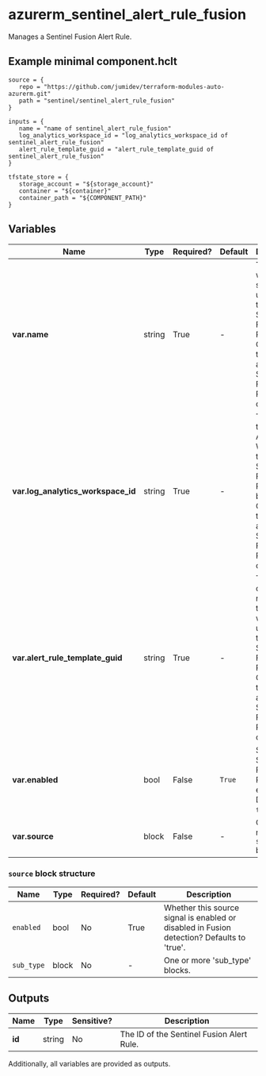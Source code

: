 # azurerm_sentinel_alert_rule_fusion

Manages a Sentinel Fusion Alert Rule.

## Example minimal component.hclt

```hcl
source = {
   repo = "https://github.com/jumidev/terraform-modules-auto-azurerm.git" 
   path = "sentinel/sentinel_alert_rule_fusion" 
}

inputs = {
   name = "name of sentinel_alert_rule_fusion" 
   log_analytics_workspace_id = "log_analytics_workspace_id of sentinel_alert_rule_fusion" 
   alert_rule_template_guid = "alert_rule_template_guid of sentinel_alert_rule_fusion" 
}

tfstate_store = {
   storage_account = "${storage_account}" 
   container = "${container}" 
   container_path = "${COMPONENT_PATH}" 
}

```

## Variables

| Name | Type | Required? |  Default  |  Description |
| ---- | ---- | --------- |  ----------- | ----------- |
| **var.name** | string | True | -  |  The name which should be used for this Sentinel Fusion Alert Rule. Changing this forces a new Sentinel Fusion Alert Rule to be created. | 
| **var.log_analytics_workspace_id** | string | True | -  |  The ID of the Log Analytics Workspace this Sentinel Fusion Alert Rule belongs to. Changing this forces a new Sentinel Fusion Alert Rule to be created. | 
| **var.alert_rule_template_guid** | string | True | -  |  The GUID of the alert rule template which is used for this Sentinel Fusion Alert Rule. Changing this forces a new Sentinel Fusion Alert Rule to be created. | 
| **var.enabled** | bool | False | `True`  |  Should this Sentinel Fusion Alert Rule be enabled? Defaults to `true`. | 
| **var.source** | block | False | -  |  One or more `source` blocks. | 

### `source` block structure

| Name | Type | Required? | Default | Description |
| ---- | ---- | --------- | ------- | ----------- |
| `enabled` | bool | No | True | Whether this source signal is enabled or disabled in Fusion detection? Defaults to 'true'. |
| `sub_type` | block | No | - | One or more 'sub_type' blocks. |



## Outputs

| Name | Type | Sensitive? | Description |
| ---- | ---- | --------- | --------- |
| **id** | string | No  | The ID of the Sentinel Fusion Alert Rule. | 

Additionally, all variables are provided as outputs.
